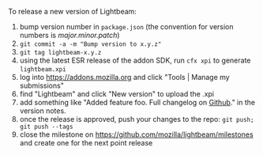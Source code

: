 To release a new version of Lightbeam:

1. bump version number in `package.json` (the convention for version numbers is *major.minor.patch*)
2. `git commit -a -m "Bump version to x.y.z"`
3. `git tag lightbeam-x.y.z`
4. using the latest ESR release of the addon SDK, run `cfx xpi` to generate `lightbeam.xpi`
5. log into <https://addons.mozilla.org> and click "Tools | Manage my submissions"
6. find "Lightbeam" and click "New version" to upload the .xpi
7. add something like "Added feature foo. Full changelog on <a href="https://github.com/mozilla/lightbeam/issues?q=milestone%3A1.2.0+is%3Aclosed">Github</a>." in the version notes.
8. once the release is approved, push your changes to the repo: `git push; git push --tags`
9. close the milestone on <https://github.com/mozilla/lightbeam/milestones> and create one for the next point release
